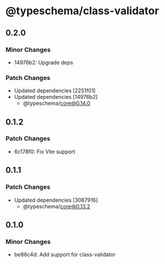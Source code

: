 # @typeschema/class-validator

## 0.2.0

### Minor Changes

- 14976b2: Upgrade deps

### Patch Changes

- Updated dependencies [2251f01]
- Updated dependencies [14976b2]
  - @typeschema/core@0.14.0

## 0.1.2

### Patch Changes

- 6c178f0: Fix Vite support

## 0.1.1

### Patch Changes

- Updated dependencies [3087916]
  - @typeschema/core@0.13.2

## 0.1.0

### Minor Changes

- be86c4d: Add support for class-validator
